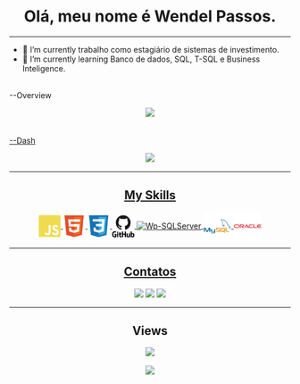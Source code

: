  <h1 align = "center">Olá, meu nome é Wendel Passos.</h1>
 
 -----
 
* 🔭 I’m currently  trabalho como estagiário de sistemas de investimento.
* 🌱 I’m currently learning  Banco de dados, SQL, T-SQL e Business Inteligence.
 <br></br>

--Overview
 <div align = "center">
  <a href="https://github.com/wendel-passos">
  <img height="200em" src="https://github-readme-stats.vercel.app/api?username=wendel-passos&show_icons=true&theme=react&include_all_commits=true&count_private=true">
 </div>
 </br>
 
 --Dash
 <div align = "center">
   <img height="500em" src="https://github-readme-stats.vercel.app/api/top-langs/?username=wendel-passos&layout=demo&langs_count=7&theme=react">
 </div>

 
 ---
 <h2 align = "center">My Skills</h2>
<div style="display: inline_block" align = "center">
  <img align="center" alt="Wp-Js" height="40em" src="https://raw.githubusercontent.com/devicons/devicon/master/icons/javascript/javascript-plain.svg">
  <img align="center" alt="Wp-HTML" height="40em" src="https://raw.githubusercontent.com/devicons/devicon/master/icons/html5/html5-original.svg">
  <img align="center" alt="Wp-CSS" height="40em" src="https://raw.githubusercontent.com/devicons/devicon/master/icons/css3/css3-original.svg">
  <img align="center" alt="Wp-Git" height="40em" src="https://raw.githubusercontent.com/devicons/devicon/master/icons/github/github-original-wordmark.svg">
  <img align="center" alt="Wp-SQLServer" height="40em" src=https://user-images.githubusercontent.com/77197792/130713192-7cb23904-d8a3-412b-8eaf-4b5fe059cb56.png>
  <img align="center" alt="Wp-MySql" height="50em" src="https://raw.githubusercontent.com/devicons/devicon/master/icons/mysql/mysql-original-wordmark.svg">
  <img align="center" alt="Wp-Oracle" height="50em" src="https://raw.githubusercontent.com/devicons/devicon/master/icons/oracle/oracle-original.svg">
 </div>
 
 ---
 
<h2 align = "center">Contatos</h2>

 <div align = "center" > 
  <a href="https://www.instagram.com/wendel.passos7/" target="_blank"><img src="https://img.shields.io/badge/-Instagram-%23E4405F?style=for-the-badge&logo=instagram&logoColor=white" target="_blank"></a>
  <a href = "mailto:wendeleduardo137@gmail.com"><img src="https://img.shields.io/badge/-Gmail-%23333?style=for-the-badge&logo=gmail&logoColor=white" target="_blank"></a>
  <a href="https://www.linkedin.com/in/wendel-passos/" target="_blank"><img src="https://img.shields.io/badge/-LinkedIn-%230077B5?style=for-the-badge&logo=linkedin&logoColor=white" target="_blank"></a>
</div>
 
---
 
<h2 align = "center">Views</h2>
<p align = "center">
  <p align = "center">
   <img height = "200em"src = https://user-images.githubusercontent.com/77197792/130542706-4ada7e07-7a01-4443-bbed-066944cc1bfe.png>
  </p>
  <p align = "center">
    <img alingn="center" src="https://profile-counter.glitch.me/wendel-passos/count.svg" />
  </p> 
</p>

 

 
 
 


  

